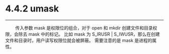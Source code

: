 # 4.4.2 umask
***

&emsp;&emsp;
传入参数 mask 是权限位的组合，对于 open 和 mkdir 创建文件和目录权限，会除去 mask 中的标记。
比如 mask 为 S\_IRUSR | S\_IWUSR，那么在创建文件和目录时，用户读写权限位就会被屏蔽。
需要注意的是 mask 是进程的属性。